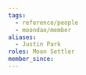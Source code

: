 ```yaml
---
tags:
  - reference/people
  - moondao/member
aliases:
  - Justin Park
roles: Moon Settler
member_since:
---
```

